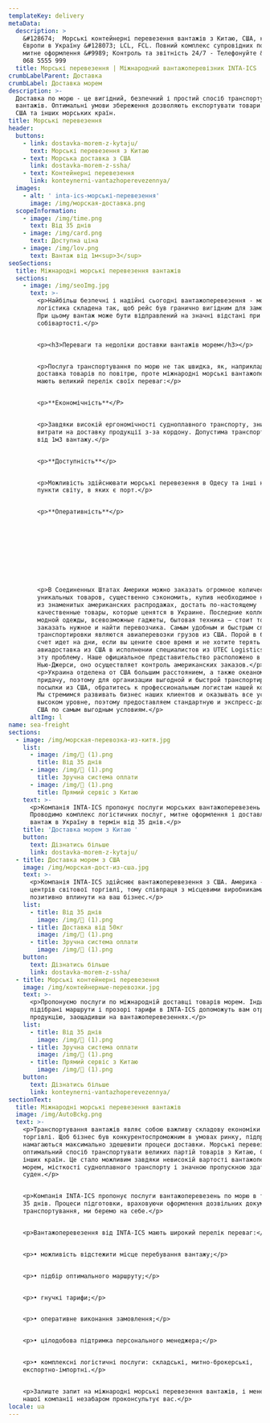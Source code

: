 ```yaml
---
templateKey: delivery
metaData:
  description: >
    &#128674;  Морські контейнерні перевезення вантажів з Китаю, США, країн
    Європи в Україну &#128073; LCL, FCL. Повний комплекс супровідних послуг,
    митне оформлення &#9989; Контроль та звітність 24/7 - Телефонуйте &#9742;
    068 5555 999
  title: Морські перевезення | Міжнародний вантажоперевізник INTA-ICS
crumbLabelParent: Доставка
crumbLabel: Доставка морем
description: >-
  Доставка по морю - це вигідний, безпечний і простий спосіб транспортування
  вантажів. Оптимальні умови збереження дозволяють експортувати товари з Китаю,
  США та інших морських країн.
title: Морські перевезення
header:
  buttons:
    - link: dostavka-morem-z-kytaju/
      text: Морські перевезення з Китаю
    - text: Морська доставка з США
      link: dostavka-morem-z-ssha/
    - text: Контейнерні перевезення
      link: konteynerni-vantazhoperevezennya/
  images:
    - alt: ' inta-ics-морські-перевезення'
      image: /img/морская-доставка.png
  scopeInformation:
    - image: /img/time.png
      text: Від 35 днів
    - image: /img/card.png
      text: Доступна ціна
    - image: /img/lov.png
      text: Вантаж від 1м<sup>3</sup>
seoSections:
  title: Міжнародні морські перевезення вантажів
  sections:
    - image: /img/seoImg.jpg
      text: >-
        <p>Найбільш безпечні і надійні сьогодні вантажоперевезення - морські. Їх
        логістика складена так, щоб рейс був гранично вигідним для замовників.
        При цьому вантаж може бути відправлений на значні відстані при невисокій
        собівартості.</p>


        <p><h3>Переваги та недоліки доставки вантажів морем</h3></p>


        <p>Послуга транспортування по морю не так швидка, як, наприклад,
        доставка товарів по повітрю, проте міжнародні морські вантажоперевезення
        мають великий перелік своїх переваг:</p>


        <p>**Економічність**</P>


        <p>Завдяки високій ергономічності судноплавного транспорту, знижуються
        витрати на доставку продукції з-за кордону. Допустима транспортування
        від 1м3 вантажу.</p>


        <p>**Доступність**</p>


        <p>Можливість здійснювати морські перевезення в Одесу та інші населені
        пункти світу, в яких є порт.</p>


        <p>**Оперативність**</p>










        <p>В Соединенных Штатах Америки можно заказать огромное количество
        уникальных товаров, существенно сэкономить, купив необходимое на одной
        из знаменитых американских распродажах, достать по-настоящему
        качественные товары, которые ценятся в Украине. Последние коллекции
        модной одежды, всевозможные гаджеты, бытовая техника — стоит только
        заказать нужное и найти перевозчика. Самым удобным и быстрым способом
        транспортировки являются авиаперевозки грузов из США. Порой в бизнесе
        счет идет на дни, если вы цените свое время и не хотите терять момент,
        авиадоставка из США в исполнении специалистов из UTEC Logistics решит
        эту проблему. Наше официальное представительство расположено в
        Нью-Джерси, оно осуществляет контроль американских заказов.</p>
        <p>Украина отделена от США большим расстоянием, а также океаном в
        придачу, поэтому для организации выгодной и быстрой транспортировки
        посылки из США, обратитесь к профессиональным логистам нашей компании.
        Мы стремимся развивать бизнес наших клиентов и оказывать все услуги на
        высоком уровне, поэтому предоставляем стандартную и экспресс-доставку из
        США по самым выгодным условиям.</p>
      altImg: l
name: sea-freight
sections:
  - image: /img/морская-перевозка-из-китя.jpg
    list:
      - image: /img/ (1).png
        title: Від 35 днів
      - image: /img/ (1).png
        title: Зручна система оплати
      - image: /img/ (1).png
        title: Прямий сервіс з Китаю
    text: >-
      <p>Компанія INTA-ICS пропонує послуги морських вантажоперевезень з Китаю.
      Проводимо комплекс логістичних послуг, митне оформлення і доставляємо
      вантаж в Україну в термін від 35 днів.</p>
    title: 'Доставка морем з Китаю '
    button:
      text: Дізнатись більше
      link: dostavka-morem-z-kytaju/
  - title: Доставка морем з США
    image: /img/морская-дост-из-сша.jpg
    text: >-
      <p>Компанія INTA-ICS здійснює вантажоперевезення з США. Америка - один з
      центрів світової торгівлі, тому співпраця з місцевими виробниками може
      позитивно вплинути на ваш бізнес.</p>
    list:
      - title: Від 35 днів
        image: /img/ (1).png
      - title: Доставка від 50кг
        image: /img/ (1).png
      - title: Зручна система оплати
        image: /img/ (1).png
    button:
      text: Дізнатись більше
      link: dostavka-morem-z-ssha/
  - title: Морські контейнерні перевезення
    image: /img/контейнерные-перевозки.jpg
    text: >-
      <p>Пропонуємо послуги по міжнародній доставці товарів морем. Індивідуально
      підібрані маршрути і прозорі тарифи в INTA-ICS допоможуть вам отримати
      продукцію, заощадивши на вантажоперевезеннях.</p>
    list:
      - title: Від 35 днів
        image: /img/ (1).png
      - title: Зручна система оплати
        image: /img/ (1).png
      - title: Прямий сервіс з Китаю
        image: /img/ (1).png
    button:
      text: Дізнатись більше
      link: konteynerni-vantazhoperevezennya/
sectionText:
  title: Міжнародні морські перевезення вантажів
  image: /img/AutoBckg.png
  text: >-
    <p>Транспортування вантажів являє собою важливу складову економіки і
    торгівлі. Щоб бізнес був конкурентоспроможним в умовах ринку, підприємці
    намагаються максимально здешевити процеси доставки. Морські перевезення
    оптимальний спосіб транспортувати великих партій товарів з Китаю, США та
    інших країн. Це стало можливим завдяки невисокій вартості вантажоперевезень
    морем, місткості судноплавного транспорту і значною пропускною здатністю
    суден.</p>


    <p>Компанія INTA-ICS пропонує послуги вантажоперевезень по морю в термін від
    35 днів. Процеси підготовки, враховуючи оформлення дозвільних документів і
    транспортування, ми беремо на себе.</p>


    <p>Вантажоперевезення від INTA-ICS мають широкий перелік переваг:</p>


    <p>• можливість відстежити місце перебування вантажу;</p>


    <p>• підбір оптимального маршруту;</p>


    <p>• гнучкі тарифи;</p>


    <p>• оперативне виконання замовлення;</p>


    <p>• цілодобова підтримка персонального менеджера;</p>


    <p>• комплексні логістичні послуги: складські, митно-брокерські,
    експортно-імпортні.</p>


    <p>Залиште запит на міжнародні морські перевезення вантажів, і менеджер
    нашої компанії незабаром проконсультує вас.</p>
locale: ua
---
```

